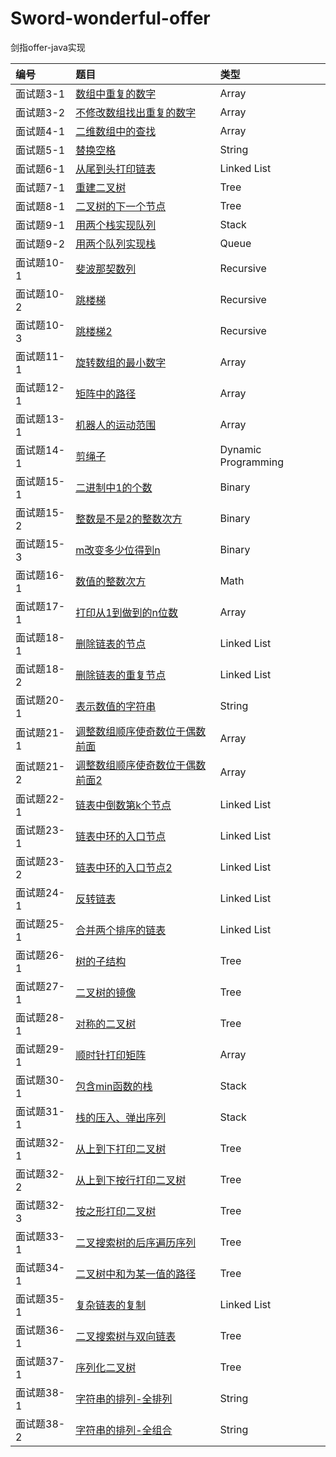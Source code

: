 # Sword-wonderful-offer
剑指offer-java实现

| 编号       | 题目                                    | 类型                |
| :--------- | :-------------------------------------- | :------------------ |
| 面试题3-1  | [数组中重复的数字][0031]                | Array               |
| 面试题3-2  | [不修改数组找出重复的数字][0032]        | Array               |
| 面试题4-1  | [二维数组中的查找][0041]                | Array               |
| 面试题5-1  | [替换空格][0051]                        | String              |
| 面试题6-1  | [从尾到头打印链表][0061]                | Linked List         |
| 面试题7-1  | [重建二叉树][0071]                      | Tree                |
| 面试题8-1  | [二叉树的下一个节点][0081]              | Tree                |
| 面试题9-1  | [用两个栈实现队列][0091]                | Stack               |
| 面试题9-2  | [用两个队列实现栈][0092]                | Queue               |
| 面试题10-1 | [斐波那契数列][0101]                    | Recursive           |
| 面试题10-2 | [跳楼梯][0102]                          | Recursive           |
| 面试题10-3 | [跳楼梯2][0103]                         | Recursive           |
| 面试题11-1 | [旋转数组的最小数字][0111]              | Array               |
| 面试题12-1 | [矩阵中的路径][0121]                    | Array               |
| 面试题13-1 | [机器人的运动范围][0131]                | Array               |
| 面试题14-1 | [剪绳子][0141]                          | Dynamic Programming |
| 面试题15-1 | [二进制中1的个数][0151]                 | Binary              |
| 面试题15-2 | [整数是不是2的整数次方][0152]           | Binary              |
| 面试题15-3 | [m改变多少位得到n][0153]                | Binary              |
| 面试题16-1 | [数值的整数次方][0161]                  | Math                |
| 面试题17-1 | [打印从1到做到的n位数][0171]            | Array               |
| 面试题18-1 | [删除链表的节点][0181]                  | Linked List         |
| 面试题18-2 | [删除链表的重复节点][0182]              | Linked List         |
| 面试题20-1 | [表示数值的字符串][0201]                | String              |
| 面试题21-1 | [调整数组顺序使奇数位于偶数前面][0211]  | Array               |
| 面试题21-2 | [调整数组顺序使奇数位于偶数前面2][0212] | Array               |
| 面试题22-1 | [链表中倒数第k个节点][0221]             | Linked List         |
| 面试题23-1 | [链表中环的入口节点][0231]              | Linked List         |
| 面试题23-2 | [链表中环的入口节点2][0232]             | Linked List         |
| 面试题24-1 | [反转链表][0241]                        | Linked List         |
| 面试题25-1 | [合并两个排序的链表][0251]              | Linked List         |
| 面试题26-1 | [树的子结构][0261]                      | Tree                |
| 面试题27-1 | [二叉树的镜像][0271]                    | Tree                |
| 面试题28-1 | [对称的二叉树][0281]                    | Tree                |
| 面试题29-1 | [顺时针打印矩阵][0291]                  | Array               |
| 面试题30-1 | [包含min函数的栈][0301]                 | Stack               |
| 面试题31-1 | [栈的压入、弹出序列][0311]              | Stack               |
| 面试题32-1 | [从上到下打印二叉树][0321]              | Tree                |
| 面试题32-2 | [从上到下按行打印二叉树][0322]          | Tree                |
| 面试题32-3 | [按之形打印二叉树][0323]                | Tree                |
| 面试题33-1 | [二叉搜索树的后序遍历序列][0331]        | Tree                |
| 面试题34-1 | [二叉树中和为某一值的路径][0341]        | Tree                |
| 面试题35-1 | [复杂链表的复制][0351]                  | Linked List         |
| 面试题36-1 | [二叉搜索树与双向链表][0361]            | Tree                |
| 面试题37-1 | [序列化二叉树][0371]                    | Tree                |
| 面试题38-1 | [字符串的排列-全排列][0381]             | String              |
| 面试题38-2 | [字符串的排列-全组合][0382]             | String              |




[0031]:https://github.com/mcrwayfun/Sword-wonderful-offer/blob/master/doc/_03_01_DuplicationInArray/README.md
[0032]:https://github.com/mcrwayfun/Sword-wonderful-offer/blob/master/doc/_03_02_DuplicationInArrayNoEdit/README.md
[0041]:https://github.com/mcrwayfun/Sword-wonderful-offer/blob/master/doc/_04_01_FindInPartiallySortedMatrix/README.md
[0051]:https://github.com/mcrwayfun/Sword-wonderful-offer/blob/master/doc/_05_01_ReplaceSpaces/README.md
[0061]:https://github.com/mcrwayfun/Sword-wonderful-offer/blob/master/doc/_06_01_PrintListInReversedOrder/README.md
[0071]:https://github.com/mcrwayfun/Sword-wonderful-offer/blob/master/doc/_07_01_ConstructBinaryTree/README.md
[0081]:https://github.com/mcrwayfun/Sword-wonderful-offer/blob/master/doc/_08_01_NextNodeInBinaryTrees/README.md
[0091]:https://github.com/mcrwayfun/Sword-wonderful-offer/blob/master/doc/_09_01_QueueWithTwoStacks/README.md
[0092]:https://github.com/mcrwayfun/Sword-wonderful-offer/blob/master/doc/_09_02_StackWithTwoQueues/README.md
[0101]:https://github.com/mcrwayfun/Sword-wonderful-offer/blob/master/doc/_10_01_Fibonacci/README.md
[0102]:https://github.com/mcrwayfun/Sword-wonderful-offer/blob/master/doc/_10_02_JumpFloor/README.md
[0102]:https://github.com/mcrwayfun/Sword-wonderful-offer/blob/master/doc/_10_02_JumpFloor/README.md
[0103]:https://github.com/mcrwayfun/Sword-wonderful-offer/blob/master/doc/_10_03_JumpFloorII/README.md
[0111]:https://github.com/mcrwayfun/Sword-wonderful-offer/blob/master/doc/_11_01_MinNumberInRotatedArray/README.md
[0121]:https://github.com/mcrwayfun/Sword-wonderful-offer/blob/master/doc/_12_01_StringPathInMatrix/README.md
[0131]:https://github.com/mcrwayfun/Sword-wonderful-offer/blob/master/doc/_13_01_RobotMove/README.md
[0141]:https://github.com/mcrwayfun/Sword-wonderful-offer/blob/master/doc/_14_01_CuttingRope/README.md
[0151]:https://github.com/mcrwayfun/Sword-wonderful-offer/blob/master/doc/_15_01_NumberOf1InBinary/README.md
[0152]:https://github.com/mcrwayfun/Sword-wonderful-offer/blob/master/doc/_15_02_PowerOf2/README.md
[0153]:https://github.com/mcrwayfun/Sword-wonderful-offer/blob/master/doc/_15_03_ChangeBinaryNumber/README.md
[0161]:https://github.com/mcrwayfun/Sword-wonderful-offer/blob/master/doc/_16_01_Power/README.md
[0171]:https://github.com/mcrwayfun/Sword-wonderful-offer/blob/master/doc/_17_01_Print1ToMaxOfNDigits/README.md
[0181]:https://github.com/mcrwayfun/Sword-wonderful-offer/blob/master/doc/_18_01_DeleteNodeInList/README.md
[0182]:https://github.com/mcrwayfun/Sword-wonderful-offer/blob/master/doc/_18_02_DeleteDuplicatedNode/README.md
[0201]:https://github.com/mcrwayfun/Sword-wonderful-offer/blob/master/doc/_20_01_NumericStrings/README.md
[0211]:https://github.com/mcrwayfun/Sword-wonderful-offer/blob/master/doc/_21_01_ReorderArray/README.md
[0212]:https://github.com/mcrwayfun/Sword-wonderful-offer/blob/master/doc/_21_02_ReorderArray2/README.md
[0221]:https://github.com/mcrwayfun/Sword-wonderful-offer/blob/master/doc/_22_01_KthNodeFromEnd/README.md
[0231]:https://github.com/mcrwayfun/Sword-wonderful-offer/blob/master/doc/_23_01_EntryNodeInListLoop/README.md
[0232]:https://github.com/mcrwayfun/Sword-wonderful-offer/blob/master/doc/_23_02_EntryNodeInListLoop/README.md
[0241]:https://github.com/mcrwayfun/Sword-wonderful-offer/blob/master/doc/_24_01_ReverseList/README.md
[0251]:https://github.com/mcrwayfun/Sword-wonderful-offer/blob/master/doc/_25_01_MergeSortedLists/README.md
[0261]:https://github.com/mcrwayfun/Sword-wonderful-offer/blob/master/doc/_26_01_SubstructureInTree/README.md
[0271]:https://github.com/mcrwayfun/Sword-wonderful-offer/blob/master/doc/_27_01_MirrorOfBinaryTree/README.md
[0281]:https://github.com/mcrwayfun/Sword-wonderful-offer/blob/master/doc/_28_01_SymmetricalBinaryTree/README.md
[0291]:https://github.com/mcrwayfun/Sword-wonderful-offer/blob/master/doc/_29_01_PrintMatrix/README.md
[0301]:https://github.com/mcrwayfun/Sword-wonderful-offer/blob/master/doc/_30_01_MinInStack/README.md
[0311]:https://github.com/mcrwayfun/Sword-wonderful-offer/blob/master/doc/_31_01_StackPushPopOrder/README.md
[0321]:https://github.com/mcrwayfun/Sword-wonderful-offer/blob/master/doc/_32_01_PrintTreeFromTopToBottom/README.md
[0322]:https://github.com/mcrwayfun/Sword-wonderful-offer/blob/master/doc/_32_02_PrintTreesInLines/README.md
[0323]:https://github.com/mcrwayfun/Sword-wonderful-offer/blob/master/doc/_32_03_PrintTreesInZigzag/README.md
[0331]:https://github.com/mcrwayfun/Sword-wonderful-offer/blob/master/doc/_33_01_SquenceOfBST/README.md
[0341]:https://github.com/mcrwayfun/Sword-wonderful-offer/blob/master/doc/_34_01_PathInTree/README.md
[0351]:https://github.com/mcrwayfun/Sword-wonderful-offer/blob/master/doc/_35_01_CopyComplexList/README.md
[0361]:https://github.com/mcrwayfun/Sword-wonderful-offer/blob/master/doc/_36_01_ConvertBinarySearchTree/README.md
[0371]:https://github.com/mcrwayfun/Sword-wonderful-offer/blob/master/doc/_37_01_SerializeBinaryTrees/README.md
[0381]:https://github.com/mcrwayfun/Sword-wonderful-offer/blob/master/doc/_38_01_StringPermutation/README.md
[0382]:https://github.com/mcrwayfun/Sword-wonderful-offer/blob/master/doc/_38_02_StringCombination/README.md